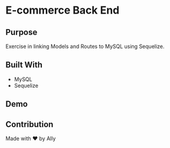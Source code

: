 # E-commerce Back End
## Purpose
Exercise in linking Models and Routes to MySQL using Sequelize.

## Built With
* MySQL
* Sequelize

## Demo

## Contribution
Made with ❤️ by Ally
